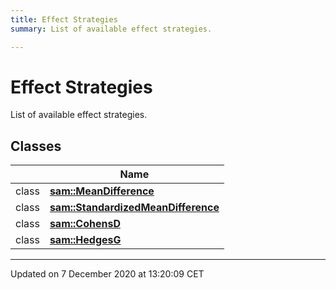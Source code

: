 ```yaml
---
title: Effect Strategies
summary: List of available effect strategies.  

---
```


# Effect Strategies




List of available effect strategies. 





## Classes

|                | Name           |
| -------------- | -------------- |
| class | **[sam::MeanDifference](/doxygen/Classes/classsam_1_1_mean_difference/)**  |
| class | **[sam::StandardizedMeanDifference](/doxygen/Classes/classsam_1_1_standardized_mean_difference/)**  |
| class | **[sam::CohensD](/doxygen/Classes/classsam_1_1_cohens_d/)**  |
| class | **[sam::HedgesG](/doxygen/Classes/classsam_1_1_hedges_g/)**  |















-------------------------------

Updated on  7 December 2020 at 13:20:09 CET